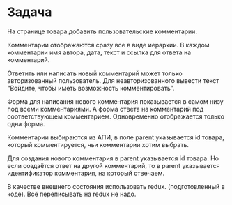 # Задача
На странице товара добавить пользовательские комментарии.

Комментарии отображаются сразу все в виде иерархии. В каждом комментарии имя автора, дата, текст и ссылка для ответа на комментарий.

Ответить или написать новый комментарий может только авторизованный пользователь. Для неавторизованного вывести текст “Войдите, чтобы иметь возможность комментировать”.

Форма для написания нового комментария показывается в самом низу под всеми комментариями. А форма ответа на комментарий под соответствующем комментарием. Одновременно отображается только одна форма.

Комментарии выбираются из АПИ, в поле parent указывается id товара, который комментируется, чьи комментарии хотим выбрать.

Для создания нового комментария в parent указывается id товара. Но если создаётся ответ на другой комментарий, то в parent указывается идентификатор комментария, на который отвечаем.

В качестве внешнего состояния использовать redux. (подготовленный в коде). Всё переписывать на redux не надо.